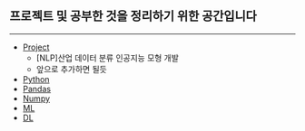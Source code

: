 ## 프로젝트 및 공부한 것을 정리하기 위한 공간입니다
---
* [Project](https://github.com/sikdric/ds_study/tree/main/Project)
  * [NLP]산업 데이터 분류 인공지능 모형 개발
  * 앞으로 추가하면 될듯
* [Python](https://github.com/sikdric/ds_study/tree/main/Python)
* [Pandas](https://github.com/sikdric/ds_study/tree/main/Pandas)
* [Numpy](https://github.com/sikdric/ds_study/tree/main/Numpy)
* [ML](https://github.com/sikdric/ds_study/tree/main/ML)
* [DL](https://github.com/sikdric/ds_study/tree/main/DL)
